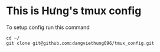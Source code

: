 # This is Hưng's tmux config 

To setup config run this command
```
cd ~/
git clone git@github.com:dangviethung096/tmux_config.git
```